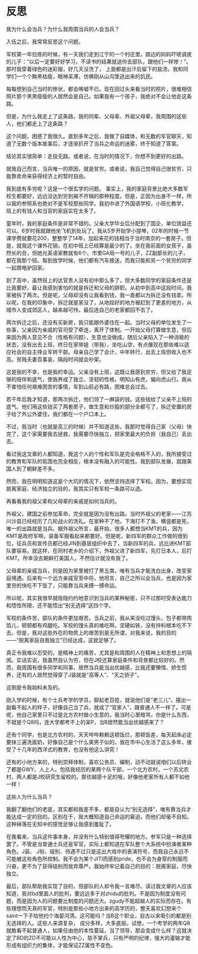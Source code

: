 # 反思

我为什么会当兵？为什么我周围当兵的人会当兵？

入伍之后，我常常反思这个问题。

军校第一年拉练的时候，有一天我们走到江宁的一个村庄里。路边的妈妈吓唬调皮的儿子：“以后一定要好好学习，不读书的结果就送你去部队，跟他们一样惨！”。那时我穿着绿色的迷彩服，好几天没洗了， 上面都是出汗后留下的盐渍。我和同学们一个个黝黑枯瘦，眼神呆滞，仿佛刚从山沟里逃出来的饥民。

每每想到自己当时的惨状，都会唏嘘不已。现在回过头来看当时的照片，很难相信照片那个黑黑瘦瘦的人居然会是自己。如果我有一个孩子，我绝对不会让他走这条路。

但是，为什么我走上了这条路，我的同辈、父母辈、外祖父母辈，我周围的这些人，他们都走上了这条路？

这个问题，困惑了我很久。直到多年之后，我做了自媒体，和无数的军官聊天，知道了无数个版本故事后，才逐渐扒开了当兵之命运的迷雾，终于知道了答案。

结论其实很简单：走投无路。或者说，在当时的情况下，你想不到更好的出路。

就我自己而言，当兵唯一的原因，就是贫穷。或者说，我自己觉得自己很贫穷，只能靠卖命来获得经济上的暂时自由。

我到底有多穷呢？这是一个很玄学的问题。 事实上，我的家庭背景比绝大多数军校生都要好，远远没达到穷到揭不开锅的那种程度。但是，正因为出身不一样，所以我的参照系也绝对不是军校那些同学。我初中进了外国语学校，小班化教学， 班上的有钱人和当官的家庭实在太多了。

童年时，我的家庭条件是非常不错的。父亲大学毕业后分配到了国企，单位效益还可以。6岁时我就跟他坐飞机到处玩了。我从5岁开始学小提琴，02年的时候一节课学费就要花200，整整学了14年，加起来花的钱相当于当时南京的一套房子。但是，就我这个课外花销，在初中班上已经算是最少的了。坐在我前面的女孩子，虽然长的丑，但她光英语家教就有6个。市里GA局一号的儿子，ZZ副部长的儿子，都在我那个班。每到放学时候，他们都有汽车接送，而我只能和另一个贫穷的同学一起蹬电驴回家。

到了高中，虽然班上的达官贵人没有初中那么多了，但大多数同学的家庭条件还是比我要好。最让我感到害怕的就是拆迁和父母的辞职。从初中到高中这段时间，我家被拆了两次。但是呢，父母却没有让我看到钱，我一直都以为拆迁没有钱拿。所以呢，在我的印象中，拆迁就是家没了，从地段好的地方被赶到了更差的地方，从城市人变成郊区人，越来越可怜，最后连自己的老家都回不去了。

两次拆迁之后，还没有买新房，我只能跟外婆住在一起。当时父母的单位发生了一些事，父亲因为亲戚的官司受了牵连，离开了体制。一开始父母打算做生意，但后来因为两人意见不合（性格有问题），生意也没做成。随后父亲陷入了一种消极的状态，没有出去上班，终日在家带娃（带我），坐吃山空，有点像现在那些难以适应社会的自主择业军转干部。母亲自己学了会计，中年转行，出去上班但收入也不高。贫贱夫妻百事哀，隔段时间就会吵架。

这是我的不幸，也是我的幸运。父亲没有上班，这既让我感到贫穷，但又给了我足够的陪伴和底气，使我养成了独立、坚韧的性格。明知山有虎，偏向虎山行。我从不害怕任何艰难困苦的事情，车到山前必有路，困难总会过去。

若干年后我才知道，那两次拆迁，他们领了一麻袋的钱。这些钱给了父亲不上班的底气。他们用这些钱买了两套房子，做生意和炒股的部分全都亏了，拆迁安置的房子给了外公外婆住，我们都在一个户口本上。

不过，我当时（也就是高三的时候）并不知道这些。我那时觉得自己家（父母）快完了，这个家需要我去拯救，我需要尽快独立，把家里最大的负担（我自己）丢出去。

看过我这文章的人都知道，我这个人的个性和军队是完全格格不入的，我所接受过的教育和军队的氛围也完全相反，根本没有融入的可能性。我到部队发展，就跟美国人到了朝鲜差不多。

然而，我在明明知道这是个大坑的情况下，依然坚持选择了军校。因为，要想实现脱离家庭、经济独立的目的，我其实只有军校一条路可以选。

再看看我的祖父辈和父母辈的亲戚是如何当兵的。

外祖父，建国之前参加革命，完全就是因为没有出路。当时外祖父的老家——江苏川沙县已经经历了几轮战火的洗礼。在家种不了地，下海打不了渔，横竖都是死，唯一的出路就是当兵。据外祖父所言，最开始，很多人都想当KMT的兵，因为KMT是政府军啊，装备军服看起来都要好。但是呢，新四军的群众工作做的很到位，征兵员和宣传员都已经JIN到基层组织中去了，当新四军的兵，远比进KMT部队要容易。就这样，在同村老乡的介绍下，外祖父进了新四军，先打日本人，后打KMT。所幸没去朝鲜打美国人，不然估计就没有我了。

父母辈的亲戚当兵，则是因为家里被打了黑五类，唯有当兵才能洗白出身，改变家庭境遇。后来有一个远方亲戚官至中将，他坦言，自己之所以会当兵，也是因为家里穷的快吃不下饭了，只能靠当兵来搏一搏命运。

所以呢，其实我很早就隐隐约约地意识到当兵的某种秘密，只不过那时受表达能力和悟性所限，还不能悟出“别无选择”这四个字。

军校的条件苦，部队的条件更加艰苦。当兵之前，我从来没吃过馒头，包子都带肉馅儿，顿顿都有鸡腿吃。军校的馒头真的难吃啊，坚硬如铁，没有拌料根本吃不下去。但是，我对这些外在的物质上的艰苦到是无所谓，对我来说，我的目的——“脱离家庭自我独立”已经达成，这就足够了。

真正令我难以忍受的，是精神上的痛苦，尤其是和周围的人在精神上和思想上的隔阂。实话实说，我虽然自认为穷，但在J校还算家庭条件和背景都比较好的。然而，我周围有很多同学和同事，居然当兵能当出优越感，比我还要懒惰、娇生惯养，还有的人居然觉得穿了J装就是“高等人”、“天之骄子”。

这倒是令我始料未及的。

刚入学的时候，有个士兵考学的学员，聊起老百姓，就说他们是“老三儿”，摆出一副看不起人的样子，好像自己当了兵，就成了“官家人”，跟普通人不一样了。可是呢，他自己家里只不过是北方农村做小生意的。我当时心里暗骂，你是什么东西，不就是个Q8吗，连大学都考不上的呆P，当B居然能当出优越感来了？

还有个同学，也是北方农村的，天天哔哔赖赖这顿饭烂，那顿饭差，每天起床必定要抹三遍洗面奶，好像自己是个什么美男子似的。我在市中心生活了这么多年，接受了十几年的西洋式的教育，也没有他这么讲究！

还有的小地方来的，特别崇拜体制，喜欢公务员、编制，动不动就说咱们以后转业了都是GWY、人上人。包括我经历的某两个队干部，一个北方农村，一个苏北农村，两人都是J校研究生留校的。那优越感十足的哦，好像他老家所有人都不如他一样！

这些人为什么当兵？

我翻了翻他们的老底，其实都和我差不多，都是自认为“别无选择”，唯有靠当兵才能达成一定的目的。区别在于，我大概知道自己命运的窘迫，而他们却毫不自知。这种掉落在无知中的感觉足够让我感到羞耻了。

在我看来，当兵这件事本身，并没有什么特别值得夸耀的地方。参军只是一种选择罢了。不管是当普通士兵还是军官，实际上都知道在军队整个大系统中扮演者某种角色。J装、 J衔、级别、待遇不过只是这出大戏中的表演符号，而我自己永远不可能被这些角色所控制。我不会为某个JITI而感到pride，也不会为身穿的制服而兴奋，更不为了获得级别而放弃尊严。我始终牢记着自己的目的：脱离家庭，尽快独立。

最后，部队帮助我实现了目的，但部队的人却令我一言难尽。读过我文章的人应该知道，我对bd里面人的批判，要远远多于对zhidu的批判。不是因为制度没有问题，而是因为人的问题要比制度的问题还大。zgudy不能超越人的实际而存在。有些理想而天真的军官，特别是那些小地方出来的高学历的，整天喜欢幻想来个saint一下子给他扫个海晏河清。这可能吗？当B这个职业，自古以来吸引的都是别无选择的人。这些人来源复杂， 成分多样，大多底层。试想，一个考学的两年Q8就敢看不起普通人，如果任由他的本性蔓延，当了领导，那会变成什么样？这就决定了BD的ZD不可能以人性为中心，慈不掌兵，只有严明的纪律，强大的灌输才能形成有组织力的集体，才能保证ZZ属性不变色。